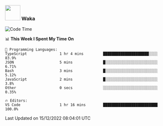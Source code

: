 ### <img src="https://media.giphy.com/media/VgCDAzcKvsR6OM0uWg/giphy.gif" width="50"> Waka

  <!--START_SECTION:waka-->
![Code Time](http://img.shields.io/badge/Code%20Time-1%2C137%20hrs%2031%20mins-blue)

📊 **This Week I Spent My Time On** 

```text
💬 Programming Languages: 
TypeScript               1 hr 4 mins         █████████████████████░░░░   83.9% 
JSON                     5 mins              █░░░░░░░░░░░░░░░░░░░░░░░░   6.71% 
Bash                     3 mins              █░░░░░░░░░░░░░░░░░░░░░░░░   5.12% 
JavaScript               2 mins              █░░░░░░░░░░░░░░░░░░░░░░░░   3.8% 
Other                    0 secs              ░░░░░░░░░░░░░░░░░░░░░░░░░   0.35%

🔥 Editors: 
VS Code                  1 hr 16 mins        █████████████████████████   100.0%

```


 Last Updated on 15/12/2022 08:04:01 UTC
<!--END_SECTION:waka-->
